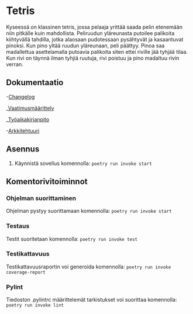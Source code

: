 
# Tetris

Kyseessä on klassinen tetris, jossa pelaaja yrittää saada pelin etenemään niin pitkälle kuin mahdollista.
Peliruudun yläreunasta putoilee palikoita kiihtyvällä tahdilla, jotka alaosaan pudotessaan pysähtyvät ja kasaantuvat
pinoksi. Kun pino yltää ruudun yläreunaan, peli päättyy. Pinoa saa madallettua asettelamalla putoavia palikoita siten
ettei riville jää tyhjää tilaa. Kun rivi on täynnä ilman tyhjiä ruutuja, rivi poistuu ja pino madaltuu rivin verran.

## Dokumentaatio
-[Changelog](https://github.com/MaaritVilen/ot-harjoitustyo/blob/master/dokumentaatio/changelog.md)

_[Vaatimusmäärittely](https://github.com/MaaritVilen/ot-harjoitustyo/blob/master/dokumentaatio/vaatimusmaarittely.md)

_[Työaikakirjanpito](https://github.com/MaaritVilen/ot-harjoitustyo/blob/master/dokumentaatio/tuntikirjanpito.md)

-[Arkkitehtuuri](https://github.com/MaaritVilen/ot-harjoitustyo/blob/master/dokumentaatio/arkkitehtuuri.md)

## Asennus

1. Käynnistä sovellus komennolla:
`poetry run invoke start`

## Komentorivitoiminnot
### Ohjelman suorittaminen

Ohjelman pystyy suorittamaan komennolla:
`poetry run invoke start`

### Testaus

Testit suoritetaan komennolla:
`poetry run invoke test`

### Testikattavuus

Testikattavuusraportin voi generoida komennolla:
`poetry run invoke coverage-report`

### Pylint

Tiedoston .pylintrc määrittelemät tarkistukset voi suorittaa komennolla:
`poetry run invoke lint`


